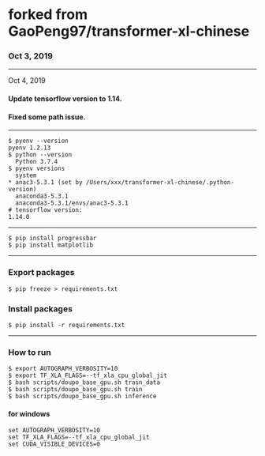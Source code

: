 # forked from GaoPeng97/transformer-xl-chinese
### Oct 3, 2019
----------------------

Oct 4, 2019
#### Update tensorflow version to 1.14.
#### Fixed some path issue.
----------------------
``` 
$ pyenv --version                                                                                                               pyenv 1.2.13
$ python --version
  Python 3.7.4
$ pyenv versions
  system
* anac3-5.3.1 (set by /Users/xxx/transformer-xl-chinese/.python-version)
  anaconda3-5.3.1
  anaconda3-5.3.1/envs/anac3-5.3.1
# tensorflow version:
1.14.0
```
----------------------
```
$ pip install progressbar
$ pip install matplotlib
```
----------------------
### Export packages
```
$ pip freeze > requirements.txt
```
### Install packages
```
$ pip install -r requirements.txt
```
----------------------
### How to run
```
$ export AUTOGRAPH_VERBOSITY=10
$ export TF_XLA_FLAGS=--tf_xla_cpu_global_jit
$ bash scripts/doupo_base_gpu.sh train_data
$ bash scripts/doupo_base_gpu.sh train
$ bash scripts/doupo_base_gpu.sh inference
```
#### for windows
```
set AUTOGRAPH_VERBOSITY=10
set TF_XLA_FLAGS=--tf_xla_cpu_global_jit
set CUDA_VISIBLE_DEVICES=0
```
